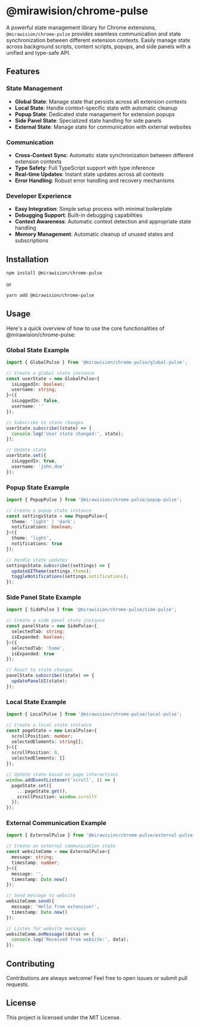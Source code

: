 # @mirawision/chrome-pulse

A powerful state management library for Chrome extensions, `@mirawision/chrome-pulse` provides seamless communication and state synchronization between different extension contexts. Easily manage state across background scripts, content scripts, popups, and side panels with a unified and type-safe API.

## Features

### State Management
- **Global State**: Manage state that persists across all extension contexts
- **Local State**: Handle context-specific state with automatic cleanup
- **Popup State**: Dedicated state management for extension popups
- **Side Panel State**: Specialized state handling for side panels
- **External State**: Manage state for communication with external websites

### Communication
- **Cross-Context Sync**: Automatic state synchronization between different extension contexts
- **Type Safety**: Full TypeScript support with type inference
- **Real-time Updates**: Instant state updates across all contexts
- **Error Handling**: Robust error handling and recovery mechanisms

### Developer Experience
- **Easy Integration**: Simple setup process with minimal boilerplate
- **Debugging Support**: Built-in debugging capabilities
- **Context Awareness**: Automatic context detection and appropriate state handling
- **Memory Management**: Automatic cleanup of unused states and subscriptions

## Installation

```bash
npm install @mirawision/chrome-pulse
```

or 

```bash
yarn add @mirawision/chrome-pulse
```

## Usage

Here's a quick overview of how to use the core functionalities of @mirawision/chrome-pulse:

### Global State Example

```typescript
import { GlobalPulse } from '@mirawision/chrome-pulse/global-pulse';

// Create a global state instance
const userState = new GlobalPulse<{
  isLoggedIn: boolean;
  username: string;
}>({
  isLoggedIn: false,
  username: ''
});

// Subscribe to state changes
userState.subscribe((state) => {
  console.log('User state changed:', state);
});

// Update state
userState.set({
  isLoggedIn: true,
  username: 'john.doe'
});
```

### Popup State Example

```typescript
import { PopupPulse } from '@mirawision/chrome-pulse/popup-pulse';

// Create a popup state instance
const settingsState = new PopupPulse<{
  theme: 'light' | 'dark';
  notifications: boolean;
}>({
  theme: 'light',
  notifications: true
});

// Handle state updates
settingsState.subscribe((settings) => {
  updateUITheme(settings.theme);
  toggleNotifications(settings.notifications);
});
```

### Side Panel State Example

```typescript
import { SidePulse } from '@mirawision/chrome-pulse/side-pulse';

// Create a side panel state instance
const panelState = new SidePulse<{
  selectedTab: string;
  isExpanded: boolean;
}>({
  selectedTab: 'home',
  isExpanded: true
});

// React to state changes
panelState.subscribe((state) => {
  updatePanelUI(state);
});
```

### Local State Example

```typescript
import { LocalPulse } from '@mirawision/chrome-pulse/local-pulse';

// Create a local state instance
const pageState = new LocalPulse<{
  scrollPosition: number;
  selectedElements: string[];
}>({
  scrollPosition: 0,
  selectedElements: []
});

// Update state based on page interactions
window.addEventListener('scroll', () => {
  pageState.set({
    ...pageState.get(),
    scrollPosition: window.scrollY
  });
});
```

### External Communication Example

```typescript
import { ExternalPulse } from '@mirawision/chrome-pulse/external-pulse';

// Create an external communication state
const websiteComm = new ExternalPulse<{
  message: string;
  timestamp: number;
}>({
  message: '',
  timestamp: Date.now()
});

// Send message to website
websiteComm.send({
  message: 'Hello from extension!',
  timestamp: Date.now()
});

// Listen for website messages
websiteComm.onMessage((data) => {
  console.log('Received from website:', data);
});
```

## Contributing

Contributions are always welcome! Feel free to open issues or submit pull requests.

## License

This project is licensed under the MIT License.